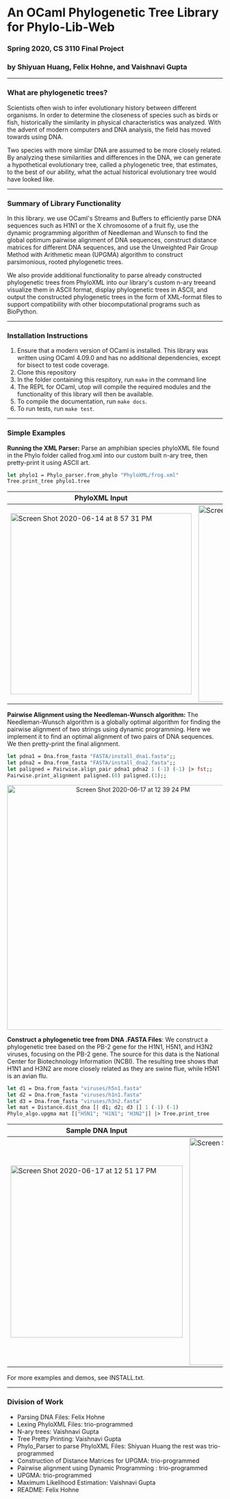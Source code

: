 # An OCaml Phylogenetic Tree Library for Phylo-Lib-Web

### Spring 2020, CS 3110 Final Project
### by Shiyuan Huang, Felix Hohne, and Vaishnavi Gupta

___ 
### What are phylogenetic trees?

Scientists often wish to infer evolutionary history between different organisms.
In order to determine the closeness of species such as birds or fish, 
historically the similarity in physical characteristics was analyzed. 
With the advent of modern computers and DNA analysis, the field has moved 
towards using DNA. 

Two species with more similar DNA are assumed to be more closely related. By 
analyzing these similarities and differences in the DNA, we can generate a 
hypothetical evolutionary tree, called a phylogenetic tree, that estimates, to 
the best of our ability, what the actual historical evolutionary tree would have 
looked like. 


___ 
### Summary of Library Functionality

In this library. we use OCaml's Streams and Buffers to efficiently parse DNA sequences such as H1N1 or the X chromosome of a fruit fly, use the dynamic programming algorithm of Needleman and Wunsch to find the global optimum pairwise alignment of DNA sequences, construct distance matrices for different DNA sequences, and use the Unweighted Pair Group Method with Arithmetic mean (UPGMA) algorithm to construct parsimonious, rooted phylogenetic trees. 

We also provide additional functionality to parse already constructed phylogenetic trees from PhyloXML into our library's custom n-ary treeand visualize them in ASCII format, display phylogenetic trees in ASCII, and output the constructed phylogenetic trees in the form of XML-format files to support compatibility with other biocomputational programs such as BioPython.

___ 

### Installation Instructions 

1. Ensure that a modern version of OCaml is installed. This library was written using OCaml 4.09.0 and has no additional dependencies, except for bisect to test code coverage. 
2. Clone this repository 
3. In the folder containing this respitory, run `make` in the command line
4. The REPL for OCaml, utop will compile the required modules and the functionality of this library will then be available. 
5. To compile the documentation, run `make docs`. 
6. To run tests, run `make test`.
___ 
### Simple Examples 
**Running the XML Parser:** Parse an amphibian species phyloXML file found in the Phylo folder 
   called frog.xml into our custom built n-ary tree, then pretty-print it using ASCII art.  
   
  ```OCaml
  let phylo1 = Phylo_parser.from_phylo "PhyloXML/frog.xml"
  Tree.print_tree phylo1.tree
   ```
| PhyloXML Input | N-ary Tree output |
| ----------- | ----------- |
| <img width="423" alt="Screen Shot 2020-06-14 at 8 57 31 PM" src="https://user-images.githubusercontent.com/58995473/84601604-b772f500-ae81-11ea-8721-a8c19faea1fe.png"> | <img width="460" alt="Screen Shot 2020-06-14 at 9 06 48 PM" src="https://user-images.githubusercontent.com/58995473/84601803-1d13b100-ae83-11ea-8d98-2c1272cd2af8.png">



**Pairwise Alignment using the Needleman-Wunsch algorithm:** The Needleman-Wunsch algorithm is a globally optimal algorithm for finding the pairwise alignment of two strings using dynamic programming. Here we implement it to find an optimal alignment of two pairs of DNA sequences. We then pretty-print the final alignment. 

```OCaml
let pdna1 = Dna.from_fasta "FASTA/install_dna1.fasta";; 
let pdna2 = Dna.from_fasta "FASTA/install_dna2.fasta";; 
let paligned = Pairwise.align_pair pdna1 pdna2 1 (-1) (-1) |> fst;;
Pairwise.print_alignment paligned.(0) paligned.(1);;
```
<p align="center">
   <img width="572" alt="Screen Shot 2020-06-17 at 12 39 24 PM" src="https://user-images.githubusercontent.com/58995473/84888544-b74c4280-b097-11ea-8b2c-1de35df011cb.png">
<p/>

**Construct a phylogenetic tree from DNA .FASTA Files**: We construct a phylogenetic tree based on the PB-2 gene for the H1N1, H5N1, and H3N2 viruses, focusing on the PB-2 gene. The source for this data is the National Center for Biotechnology Information (NCBI). The resulting tree shows that H1N1 and H3N2 are more closely related as they are swine flue, while H5N1 is an avian flu.

```OCaml
let d1 = Dna.from_fasta "viruses/h5n1.fasta"
let d2 = Dna.from_fasta "viruses/h1n1.fasta"
let d3 = Dna.from_fasta "viruses/h3n2.fasta"
let mat = Distance.dist_dna [| d1; d2; d3 |] 1 (-1) (-1)
Phylo_algo.upgma mat [|"H5N1"; "H1N1"; "H3N2"|] |> Tree.print_tree
```

| Sample DNA Input | Constructed Tree|
| ----------- | ----------- |
| <img width="402" alt="Screen Shot 2020-06-17 at 12 51 17 PM" src="https://user-images.githubusercontent.com/58995473/84889521-486fe900-b099-11ea-802c-a8744b41db98.png"> | <img width="531" alt="Screen Shot 2020-06-17 at 12 57 51 PM" src="https://user-images.githubusercontent.com/58995473/84890075-2fb40300-b09a-11ea-8f56-853bf155ff9e.png"> | 



For more examples and demos, see INSTALL.txt. 
___ 


### Division of Work
- Parsing DNA Files: Felix Hohne
- Lexing PhyloXML Files: trio-programmed 
- N-ary trees: Vaishnavi Gupta
- Tree Pretty Printing: Vaishnavi Gupta
- Phylo_Parser to parse PhyloXML Files: Shiyuan Huang the rest was trio-programmed 
- Construction of Distance Matrices for UPGMA: trio-programmed 
- Pairwise alignment using Dynamic Programming : trio-programmed
- UPGMA: trio-programmed
- Maximum Likelihood Estimation: Vaishnavi Gupta
- README: Felix Hohne
